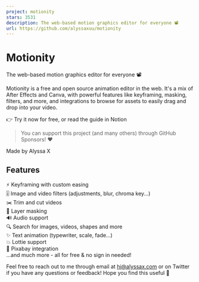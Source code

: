 ```yaml
---
project: motionity
stars: 3531
description: The web-based motion graphics editor for everyone 📽
url: https://github.com/alyssaxuu/motionity
---
```


Motionity
=========

  
  
The web-based motion graphics editor for everyone 📽

Motionity is a free and open source animation editor in the web. It's a mix of After Effects and Canva, with powerful features like keyframing, masking, filters, and more, and integrations to browse for assets to easily drag and drop into your video.

👉 Try it now for free, or read the guide in Notion

> You can support this project (and many others) through GitHub Sponsors! ❤️

Made by Alyssa X

Features
--------

⚡️ Keyframing with custom easing  
🎚 Image and video filters (adjustments, blur, chroma key...)  
✂️ Trim and cut videos  
👀 Layer masking  
🔊 Audio support  
🔍 Search for images, videos, shapes and more  
✨ Text animation (typewriter, scale, fade...)  
💥 Lottie support  
🧩 Pixabay integration  
...and much more - all for free & no sign in needed!

Feel free to reach out to me through email at hi@alyssax.com or on Twitter if you have any questions or feedback! Hope you find this useful 💜
